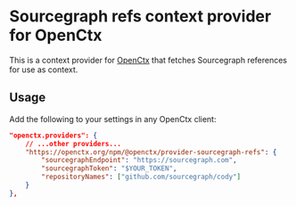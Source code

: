 # Sourcegraph refs context provider for OpenCtx

This is a context provider for [OpenCtx](https://openctx.org) that fetches Sourcegraph references for use as context.

## Usage

Add the following to your settings in any OpenCtx client:

```json
"openctx.providers": {
    // ...other providers...
    "https://openctx.org/npm/@openctx/provider-sourcegraph-refs": {
        "sourcegraphEndpoint": "https://sourcegraph.com",
        "sourcegraphToken": "$YOUR_TOKEN",
        "repositoryNames": ["github.com/sourcegraph/cody"]
    }
},
```
